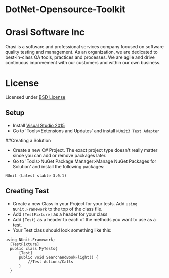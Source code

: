 # DotNet-Opensource-Toolkit

# Orasi Software Inc
Orasi is a software and professional services company focused on software quality testing and management.  As an organization, we are dedicated to best-in-class QA tools, practices and processes. We are agile and drive continuous improvement with our customers and within our own business.

# License
Licensed under [BSD License](https://github.com/Orasi/DotNet-Opensource-Toolkit/blob/master/LICENSE)

## Setup
* Install [Visual Studio 2015](https://www.visualstudio.com/downloads/download-visual-studio-vs)
* Go to 'Tools>Extensions and Updates' and install `NUnit3 Test Adapter`

##Creating a Solution
* Create a new C# Project.  The exact project type doesn't really matter since you can add or remove packages later.
* Go to 'Tools>NuGet Package Manager>Manage NuGet Packages for Solution' and install the following packages:
```
NUnit (Latest stable 3.0.1)
```

## Creating Test
* Create a new Class in your Project for your tests.  Add `using NUnit.Framework` to the top of the class file.
* Add `[TestFixture]` as a header for your class
* Add `[Test]` as a header to each of the methods you want to use as a test.
* Your Test class should look something like this:
```
using NUnit.Framework;
  [TestFixture]
  public class MyTests{
      [Test]
      public void SearchandBookFlight() {
          //Test Actions/Calls
      }
  }
```
